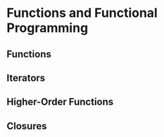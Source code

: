 # Functions and Functional Programming

## Functions



## Iterators



## Higher-Order Functions



## Closures
